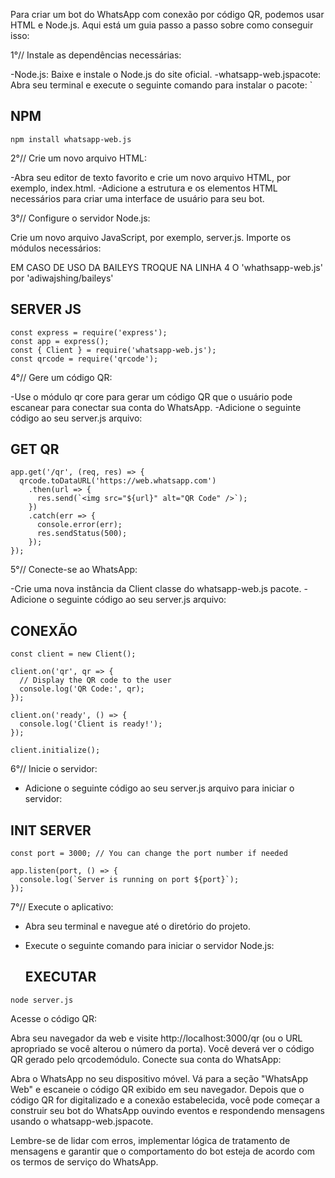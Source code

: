 Para criar um bot do WhatsApp com conexão por código QR, podemos usar HTML e Node.js. Aqui está um guia passo a passo sobre como conseguir isso:

1°// Instale as dependências necessárias:

-Node.js: Baixe e instale o Node.js do site oficial.
-whatsapp-web.jspacote: Abra seu terminal e execute o seguinte comando para instalar o pacote:
` 

## NPM
```
npm install whatsapp-web.js
```
2°// Crie um novo arquivo HTML:

-Abra seu editor de texto favorito e crie um novo arquivo HTML, por exemplo, index.html.
-Adicione a estrutura e os elementos HTML necessários para criar uma interface de usuário para seu bot.

3°// Configure o servidor Node.js:

Crie um novo arquivo JavaScript, por exemplo, server.js.
Importe os módulos necessários:

EM CASO DE USO DA BAILEYS TROQUE NA LINHA 4 O 'whathsapp-web.js' por 'adiwajshing/baileys'

## SERVER JS
```
const express = require('express');
const app = express();
const { Client } = require('whatsapp-web.js');
const qrcode = require('qrcode');
```

4°// Gere um código QR:

-Use o módulo qr core para gerar um código QR que o usuário pode escanear para conectar sua conta do WhatsApp.
-Adicione o seguinte código ao seu server.js arquivo:

## GET QR
```
app.get('/qr', (req, res) => {
  qrcode.toDataURL('https://web.whatsapp.com')
    .then(url => {
      res.send(`<img src="${url}" alt="QR Code" />`);
    })
    .catch(err => {
      console.error(err);
      res.sendStatus(500);
    });
});
```

5°// Conecte-se ao WhatsApp:

-Crie uma nova instância da Client classe do whatsapp-web.js pacote.
-Adicione o seguinte código ao seu server.js arquivo:

## CONEXÃO 
```
const client = new Client();

client.on('qr', qr => {
  // Display the QR code to the user
  console.log('QR Code:', qr);
});

client.on('ready', () => {
  console.log('Client is ready!');
});

client.initialize();
```

6°// Inicie o servidor:

- Adicione o seguinte código ao seu server.js arquivo para iniciar o servidor:

## INIT SERVER
```
const port = 3000; // You can change the port number if needed

app.listen(port, () => {
  console.log(`Server is running on port ${port}`);
});
```

7°// Execute o aplicativo:

- Abra seu terminal e navegue até o diretório do projeto.
- Execute o seguinte comando para iniciar o servidor Node.js:

  ## EXECUTAR
```
node server.js
```

Acesse o código QR:

Abra seu navegador da web e visite http://localhost:3000/qr (ou o URL apropriado se você alterou o número da porta).
Você deverá ver o código QR gerado pelo qrcodemódulo.
Conecte sua conta do WhatsApp:

Abra o WhatsApp no seu dispositivo móvel.
Vá para a seção "WhatsApp Web" e escaneie o código QR exibido em seu navegador.
Depois que o código QR for digitalizado e a conexão estabelecida, você pode começar a construir seu bot do WhatsApp ouvindo eventos e respondendo mensagens usando o whatsapp-web.jspacote.

Lembre-se de lidar com erros, implementar lógica de tratamento de mensagens e garantir que o comportamento do bot esteja de acordo com os termos de serviço do WhatsApp.


